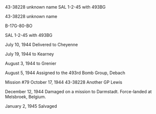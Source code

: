 





43-38228 unknown name SAL 1-2-45 with 493BG






 




43-38228 unknown name

B-17G-80-BO

SAL 1-2-45 with 493BG

July 10, 1944 Delivered to Cheyenne

July 19, 1944 to Kearney

August 3, 1944 to Grenier

August 5, 1944 Assigned to the 493rd Bomb Group,
Debach

Mission #79 October 17, 1944 43-38228 Another GP Lewis

December 12, 1944 Damaged on a mission to Darmstadt.
Force-landed at Melsbroek, Belgium.

January 2, 1945 Salvaged





